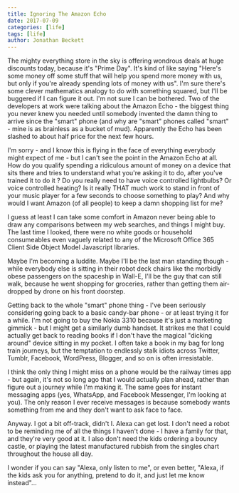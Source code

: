 ```yaml
---
title: Ignoring The Amazon Echo
date: 2017-07-09
categories: [life]
tags: [life]
author: Jonathan Beckett
---
```


The mighty everything store in the sky is offering wondrous deals at huge discounts today, because it's "Prime Day". It's kind of like saying "Here's some money off some stuff that will help you spend more money with us, but only if you're already spending lots of money with us". I'm sure there's some clever mathematics analogy to do with something squared, but I'll be buggered if I can figure it out. I'm not sure I can be bothered. Two of the developers at work were talking about the Amazon Echo - the biggest thing you never knew you needed until somebody invented the damn thing to arrive since the "smart" phone (and why are "smart" phones called "smart" - mine is as brainless as a bucket of mud). Apparently the Echo has been slashed to about half price for the next few hours.

I'm sorry - and I know this is flying in the face of everything everybody might expect of me - but I can't see the point in the Amazon Echo at all. How do you qualify spending a ridiculous amount of money on a device that sits there and tries to understand what you're asking it to do, after you've trained it to do it ? Do you really need to have voice controlled lightbulbs? Or voice controlled heating? Is it really THAT much work to stand in front of your music player for a few seconds to choose something to play? And why would I want Amazon (of all people) to keep a damn shopping list for me?

I guess at least I can take some comfort in Amazon never being able to draw any comparisons between my web searches, and things I might buy. The last time I looked, there were no white goods or household consumeables even vaguely related to any of the Microsoft Office 365 Client Side Object Model Javascript libraries.

Maybe I'm becoming a luddite. Maybe I'll be the last man standing though - while everybody else is sitting in their robot deck chairs like the morbidly obese passengers on the spaceship in Wall-E, I'll be the guy that can still walk, because he went shopping for groceries, rather than getting them air-dropped by drone on his front doorstep.

Getting back to the whole "smart" phone thing - I've been seriously considering going back to a basic candy-bar phone - or at least trying it for a while. I'm not going to buy the Nokia 3310 because it's just a marketing gimmick - but I might get a similarly dumb handset. It strikes me that I could actually get back to reading books if I don't have the magical "dicking around" device sitting in my pocket. I often take a book in my bag for long train journeys, but the temptation to endlessly stalk idiots across Twitter, Tumblr, Facebook, WordPress, Blogger, and so on is often irresistable.

I think the only thing I might miss on a phone would be the railway times app - but again, it's not so long ago that I would actually plan ahead, rather than figure out a journey while I'm making it. The same goes for instant messaging apps (yes, WhatsApp, and Facebook Messenger, I'm looking at you). The only reason I ever receive messages is because somebody wants something from me and they don't want to ask face to face.

Anyway. I got a bit off-track, didn't I. Alexa can get lost. I don't need a robot to be reminding me of all the things I haven't done - I have a family for that, and they're very good at it. I also don't need the kids ordering a bouncy castle, or playing the latest manufactured rubbish from the singles chart throughout the house all day.

I wonder if you can say "Alexa, only listen to me", or even better, "Alexa, if the kids ask you for anything, pretend to do it, and just let me know instead"...